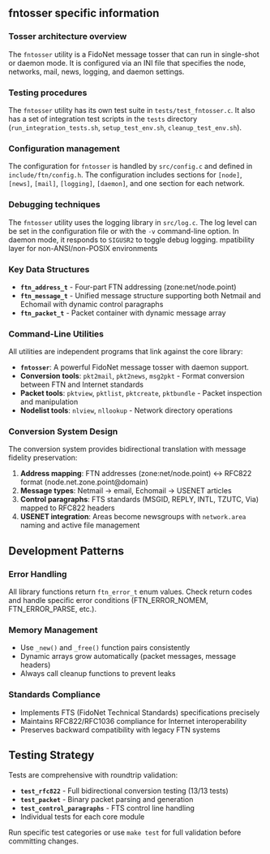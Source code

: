 
## fntosser specific information

### Tosser architecture overview
The `fntosser` utility is a FidoNet message tosser that can run in single-shot or daemon mode. It is configured via an INI file that specifies the node, networks, mail, news, logging, and daemon settings.

### Testing procedures
The `fntosser` utility has its own test suite in `tests/test_fntosser.c`. It also has a set of integration test scripts in the `tests` directory (`run_integration_tests.sh`, `setup_test_env.sh`, `cleanup_test_env.sh`).

### Configuration management
The configuration for `fntosser` is handled by `src/config.c` and defined in `include/ftn/config.h`. The configuration includes sections for `[node]`, `[news]`, `[mail]`, `[logging]`, `[daemon]`, and one section for each network.

### Debugging techniques
The `fntosser` utility uses the logging library in `src/log.c`. The log level can be set in the configuration file or with the `-v` command-line option. In daemon mode, it responds to `SIGUSR2` to toggle debug logging.
mpatibility layer for non-ANSI/non-POSIX environments

### Key Data Structures

- **`ftn_address_t`** - Four-part FTN addressing (zone:net/node.point)
- **`ftn_message_t`** - Unified message structure supporting both Netmail and Echomail with dynamic control paragraphs
- **`ftn_packet_t`** - Packet container with dynamic message array

### Command-Line Utilities

All utilities are independent programs that link against the core library:

- **`fntosser`**: A powerful FidoNet message tosser with daemon support.
- **Conversion tools**: `pkt2mail`, `pkt2news`, `msg2pkt` - Format conversion between FTN and Internet standards
- **Packet tools**: `pktview`, `pktlist`, `pktcreate`, `pktbundle` - Packet inspection and manipulation
- **Nodelist tools**: `nlview`, `nllookup` - Network directory operations

### Conversion System Design

The conversion system provides bidirectional translation with message fidelity preservation:

1. **Address mapping**: FTN addresses (zone:net/node.point) ↔ RFC822 format (node.net.zone.point@domain)
2. **Message types**: Netmail → email, Echomail → USENET articles
3. **Control paragraphs**: FTS standards (MSGID, REPLY, INTL, TZUTC, Via) mapped to RFC822 headers
4. **USENET integration**: Areas become newsgroups with `network.area` naming and active file management

## Development Patterns

### Error Handling
All library functions return `ftn_error_t` enum values. Check return codes and handle specific error conditions (FTN_ERROR_NOMEM, FTN_ERROR_PARSE, etc.).

### Memory Management
- Use `_new()` and `_free()` function pairs consistently
- Dynamic arrays grow automatically (packet messages, message headers)
- Always call cleanup functions to prevent leaks

### Standards Compliance
- Implements FTS (FidoNet Technical Standards) specifications precisely
- Maintains RFC822/RFC1036 compliance for Internet interoperability
- Preserves backward compatibility with legacy FTN systems

## Testing Strategy

Tests are comprehensive with roundtrip validation:
- **`test_rfc822`** - Full bidirectional conversion testing (13/13 tests)
- **`test_packet`** - Binary packet parsing and generation
- **`test_control_paragraphs`** - FTS control line handling
- Individual tests for each core module

Run specific test categories or use `make test` for full validation before committing changes.